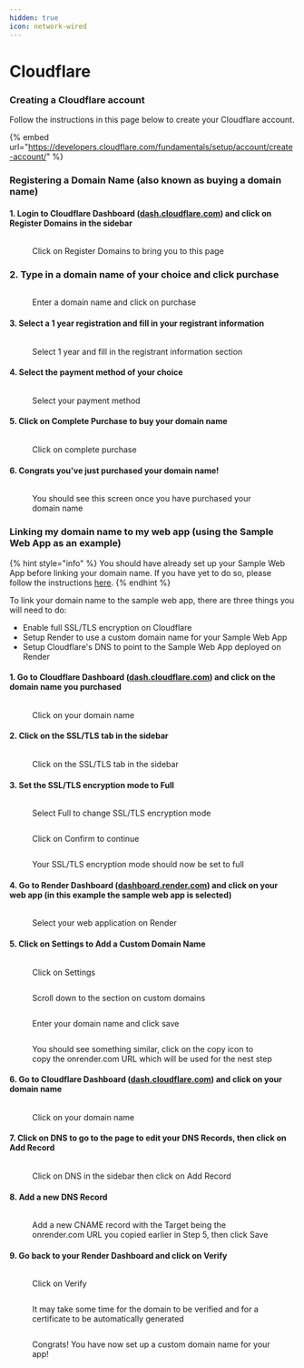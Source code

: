 ```yaml
---
hidden: true
icon: network-wired
---
```


# Cloudflare

### Creating a Cloudflare account

Follow the instructions in this page below to create your Cloudflare account.

{% embed url="https://developers.cloudflare.com/fundamentals/setup/account/create-account/" %}

### Registering a Domain Name (also known as buying a domain name)

#### 1. Login to Cloudflare Dashboard ([dash.cloudflare.com](https://dash.cloudflare.com/)) and click on Register Domains in the sidebar

<figure><img src="../.gitbook/assets/cf-1.webp" alt=""><figcaption><p>Click on Register Domains to bring you to this page</p></figcaption></figure>

### 2. Type in a domain name of your choice and click purchase

<figure><img src="../.gitbook/assets/cf-2.webp" alt=""><figcaption><p>Enter a domain name and click on purchase</p></figcaption></figure>

#### 3. Select a 1 year registration and fill in your registrant information

<figure><img src="../.gitbook/assets/cf-3.webp" alt=""><figcaption><p>Select 1 year and fill in the registrant information section</p></figcaption></figure>

#### 4. Select the payment method of your choice

<figure><img src="../.gitbook/assets/cf-4.webp" alt=""><figcaption><p>Select your payment method</p></figcaption></figure>

#### 5. Click on Complete Purchase to buy your domain name

<figure><img src="../.gitbook/assets/cf-5.webp" alt=""><figcaption><p>Click on complete purchase</p></figcaption></figure>

#### 6. Congrats you've just purchased your domain name!

<figure><img src="../.gitbook/assets/cf-6.webp" alt=""><figcaption><p>You should see this screen once you have purchased your domain name</p></figcaption></figure>

### Linking my domain name to my web app (using the Sample Web App as an example)

{% hint style="info" %}
You should have already set up your Sample Web App before linking your domain name. If you have yet to do so, please follow the instructions [here](sample-web-app.md).
{% endhint %}

To link your domain name to the sample web app, there are three things you will need to do:

* Enable full SSL/TLS encryption on Cloudflare
* Setup Render to use a custom domain name for your Sample Web App
* Setup Cloudflare's DNS to point to the Sample Web App deployed on Render

#### 1. Go to Cloudflare Dashboard ([dash.cloudflare.com](https://dash.cloudflare.com/)) and click on the domain name you purchased

<figure><img src="../.gitbook/assets/cf-7 (1).webp" alt=""><figcaption><p>Click on your domain name</p></figcaption></figure>

#### 2. Click on the SSL/TLS tab in the sidebar

<figure><img src="../.gitbook/assets/cf-8.avif" alt=""><figcaption><p>Click on the SSL/TLS tab in the sidebar</p></figcaption></figure>

#### 3. Set the SSL/TLS encryption mode to Full

<figure><img src="../.gitbook/assets/cf-9.avif" alt=""><figcaption><p>Select Full to change SSL/TLS encryption mode</p></figcaption></figure>

<figure><img src="../.gitbook/assets/cf-10.avif" alt=""><figcaption><p>Click on Confirm to continue</p></figcaption></figure>

<figure><img src="../.gitbook/assets/cf-11.avif" alt=""><figcaption><p>Your SSL/TLS encryption mode should now be set to full</p></figcaption></figure>

#### 4. Go to Render Dashboard ([dashboard.render.com](https://dashboard.render.com/)) and click on your web app (in this example the sample web app is selected)

<figure><img src="../.gitbook/assets/cf-12.avif" alt=""><figcaption><p>Select your web application on Render</p></figcaption></figure>

#### 5. Click on Settings to Add a Custom Domain Name

<figure><img src="../.gitbook/assets/cf-13.avif" alt=""><figcaption><p>Click on Settings</p></figcaption></figure>

<figure><img src="../.gitbook/assets/cf-17.avif" alt=""><figcaption><p>Scroll down to the section on custom domains</p></figcaption></figure>

<figure><img src="../.gitbook/assets/cf-15.avif" alt=""><figcaption><p>Enter your domain name and click save</p></figcaption></figure>

<figure><img src="../.gitbook/assets/cf-16.avif" alt=""><figcaption><p>You should see something similar, click on the copy icon to copy the onrender.com URL which will be used for the nest step</p></figcaption></figure>

#### 6. Go to Cloudflare Dashboard ([dash.cloudflare.com](https://dash.cloudflare.com/)) and click on your domain name

<figure><img src="../.gitbook/assets/cf-18.avif" alt=""><figcaption><p>Click on your domain name</p></figcaption></figure>

#### 7. Click on DNS to go to the page to edit your DNS Records, then click on Add Record

<figure><img src="../.gitbook/assets/cf-19.avif" alt=""><figcaption><p>Click on DNS in the sidebar then click on Add Record</p></figcaption></figure>

#### 8. Add a new DNS Record

<figure><img src="../.gitbook/assets/cf-20.avif" alt=""><figcaption><p>Add a new CNAME record with the Target being the onrender.com URL you copied earlier in Step 5, then click Save</p></figcaption></figure>

#### 9. Go back to your Render Dashboard and click on Verify

<figure><img src="../.gitbook/assets/cf-21.avif" alt=""><figcaption><p>Click on Verify</p></figcaption></figure>

<figure><img src="../.gitbook/assets/cf-22.avif" alt=""><figcaption><p>It may take some time for the domain to be verified and for a certificate to be automatically generated</p></figcaption></figure>

<figure><img src="../.gitbook/assets/cf-23.avif" alt=""><figcaption><p>Congrats! You have now set up a custom domain name for your app!</p></figcaption></figure>
